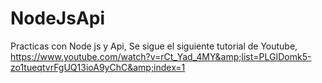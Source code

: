 # NodeJsApi
Practicas con Node js y Api, Se sigue el siguiente tutorial de Youtube, https://www.youtube.com/watch?v=rCt_Yad_4MY&amp;list=PLGIDomk5-zo1tueqtvrFgUQ13ioA9yChC&amp;index=1
